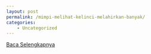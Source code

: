 ```yaml
---
layout: post
permalink: /mimpi-melihat-kelinci-melahirkan-banyak/
categories:
    - Uncategorized
---
```


[Baca Selengkapnya](/07)